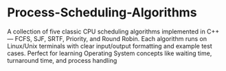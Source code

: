 # Process-Scheduling-Algorithms
A collection of five classic CPU scheduling algorithms implemented in C++ — FCFS, SJF, SRTF, Priority, and Round Robin. Each algorithm runs on Linux/Unix terminals with clear input/output formatting and example test cases. Perfect for learning Operating System concepts like waiting time, turnaround time, and process handling
